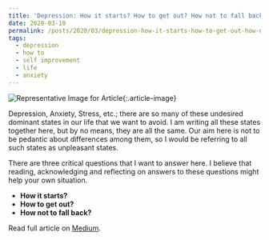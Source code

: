 ```yaml
---
title: 'Depression: How it starts? How to get out? How not to fall back?'
date: 2020-03-10
permalink: /posts/2020/03/depression-how-it-starts-how-to-get-out-how-not-to-fall-back/
tags:
  - depression
  - how to
  - self improvement
  - life
  - anxiety
---
```


![Representative Image for
Article](https://miro.medium.com/v2/resize:fit:1400/0*9oHE--H1VInA1VBV){:.article-image}

Depression, Anxiety, Stress, etc.; there are so many of these undesired dominant states
in our life that we want to avoid. I am writing all these states together here, but by
no means, they are all the same. Our aim here is not to be pedantic about differences
among them, so I would be referring to all such states as unpleasant states.

There are three critical questions that I want to answer here. I believe that reading,
acknowledging and reflecting on answers to these questions might help your own
situation.

- **How it starts?**
- **How to get out?**
- **How not to fall back?**

Read full article on
[Medium](https://at-k.medium.com/depression-how-it-starts-how-to-get-out-how-not-to-fall-back-f45f6b48192).

